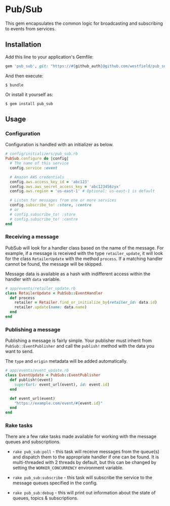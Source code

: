 # Pub/Sub

This gem encapsulates the common logic for broadcasting and subscribing to events from services.


## Installation

Add this line to your application's Gemfile:

```ruby
gem 'pub_sub', git: "https://#{github_auth}@github.com/westfield/pub_sub.git"

```

And then execute:

    $ bundle

Or install it yourself as:

    $ gem install pub_sub

## Usage

### Configuration
Configuration is handled with an initializer as below.

```ruby
# config/initializers/pub_sub.rb
PubSub.configure do |config|
  # The name of this service
  config.service :event

  # Amazon AWS credentials
  config.aws.access_key_id = 'abc123'
  config.aws.aws_secret_access_key = 'abc123456zyx'
  config.aws.region = 'us-east-1' # Optional: us-east-1 is default

  # Listen for messages from one or more services
  config.subscribe_to! :store, :centre
  # or
  # config.subscribe_to! :store
  # config.subscribe_to! :centre
end
```


### Receiving a message

PubSub will look for a handler class based on the name of the message. For example, if a message is received with the type `retailer_update`, it will look for the class `RetailerUpdate` with the method `process`. If a matching handler cannot be found, the message will be skipped.

Message data is available as a hash with indifferent access within the handler with `data` variable.

```ruby
# app/events/retailer_update.rb
class RetailerUpdate < PubSub::EventHandler
  def process
  	retailer = Retailer.find_or_initialize_by(retailer_id: data.id)
	retailer.update(name: data.name)
  end
end

```


### Publishing a message

Publishing a message is fairly simple. Your publisher must inherit from `PubSub::EventPublisher` and call the `publish!` method with the data you want to send.

The `type` and `origin` metadata will be added automatically.

```ruby
# app/events/event_update.rb
class EventUpdate < PubSub::EventPublisher
  def publish!(event)
    super(url: event_url(event), id: event.id)
  end

  def event_url(event)
    "https://example.com/event/#{event.id}"
  end
end
```


### Rake tasks

There are a few rake tasks made available for working with the message queues and subscriptions.

* `rake pub_sub:poll` - this task will receive messages from the queue(s) and dispatch them to the appropriate handler if one can be found. It is multi-threaded with 2 threads by default, but this can be changed by setting the `WORKER_CONCURRENCY` environment variable.

* `rake pub_sub:subscribe` - this task will subscribe the service to the message queues specified in the config.

* `rake pub_sub:debug` - this will print out information about the state of queues, topics & subscriptions.
